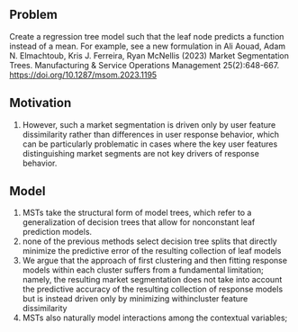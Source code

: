 ## Problem
Create a regression tree model such that the leaf node predicts a function instead of a mean. For example, see a new formulation in Ali Aouad, Adam N. Elmachtoub, Kris J. Ferreira, Ryan McNellis (2023) Market Segmentation Trees. Manufacturing & Service Operations Management 25(2):648-667. https://doi.org/10.1287/msom.2023.1195

## Motivation
1. However, such a market segmentation is driven only by user feature dissimilarity rather than differences in user response behavior, which
can be particularly problematic in cases where the key user features distinguishing market segments are not key drivers of response behavior.

## Model
1. MSTs take the structural form of model trees, which refer to a generalization of decision trees that allow for nonconstant leaf prediction models.
2. none of the previous methods select decision tree splits that directly minimize the predictive error of the resulting collection of leaf models
3. We argue that the approach of first clustering and then fitting response models within each cluster suffers from a fundamental limitation; namely, the resulting market segmentation does not take into account the predictive accuracy of the resulting collection of response models but is instead driven only by minimizing withincluster feature dissimilarity
4. MSTs also naturally model interactions among the contextual variables;